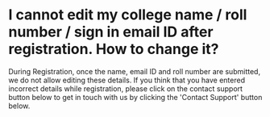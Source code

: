 # I cannot edit my college name / roll number / sign in email ID after registration. How to change it?

During Registration, once the name, email ID and roll number are submitted, we do not allow editing these details. If you think that you have entered incorrect details while registration, please click on the contact support button below to get in touch with us by clicking the 'Contact Support' button below.


